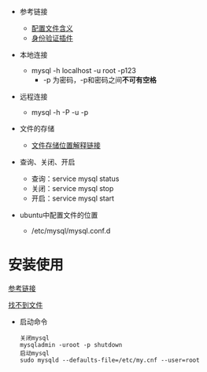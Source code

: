 - 参考链接
  - [配置文件含义](https://blog.csdn.net/u010520724/article/details/107456122?ops_request_misc=&request_id=&biz_id=102&utm_term=mysql%20%E9%85%8D%E7%BD%AE%E6%96%87%E4%BB%B6%E9%82%A3%E4%B9%88%E5%A4%9A%E6%98%AF%E5%93%AA%E4%B8%80%E4%B8%AA%EF%BC%9F&utm_medium=distribute.pc_search_result.none-task-blog-2~all~sobaiduweb~default-0-107456122.142^v10^control,157^v4^control&spm=1018.2226.3001.4187)
  - [身份验证插件](https://blog.csdn.net/SunZLong/article/details/103926902)
- 本地连接
  - mysql -h localhost -u root -p123 
    - -p 为密码，-p和密码之间**不可有空格**
- 远程连接
  - mysql -h -P -u -p

- 文件的存储
  - [文件存储位置解释链接](https://blog.csdn.net/weixin_43395911/article/details/122634903?ops_request_misc=&request_id=&biz_id=102&utm_term=mysql%20%E7%9A%84%E6%95%B0%E6%8D%AE%E5%AD%98%E5%9C%A8%E5%93%AA%E9%87%8C&utm_medium=distribute.pc_search_result.none-task-blog-2~all~sobaiduweb~default-1-122634903.142^v10^control,157^v4^control&spm=1018.2226.3001.4187)

- 查询、关闭、开启
  - 查询：service mysql status
  - 关闭：service mysql stop
  - 开启：service mysql start

- ubuntu中配置文件的位置
  - /etc/mysql/mysql.conf.d



# 安装使用

[参考链接](https://blog.csdn.net/qq_37598011/article/details/93489404?ops_request_misc=%257B%2522request%255Fid%2522%253A%2522165339277516782395390001%2522%252C%2522scm%2522%253A%252220140713.130102334.pc%255Fall.%2522%257D&request_id=165339277516782395390001&biz_id=0&utm_medium=distribute.pc_search_result.none-task-blog-2~all~first_rank_ecpm_v1~hot_rank-1-93489404-null-null.142^v10^pc_search_result_control_group,157^v12^control&utm_term=linux+%E4%B8%8B%E5%AE%89%E8%A3%85mysql&spm=1018.2226.3001.4187)

[找不到文件](https://blog.csdn.net/weixin_34365635/article/details/93424083)

- 启动命令

  ```
  关闭mysql 
  mysqladmin -uroot -p shutdown 
  启动mysql 
  sudo mysqld --defaults-file=/etc/my.cnf --user=root
  ```